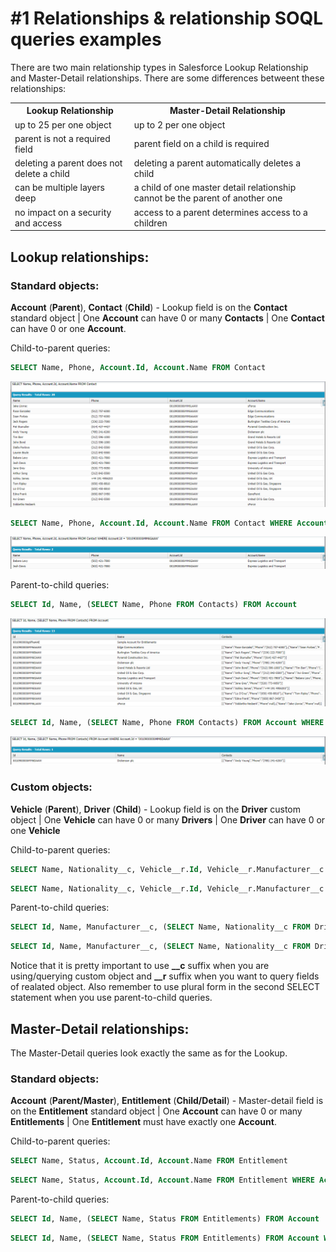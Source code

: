 # #1 Relationships & relationship SOQL queries examples

There are two main relationship types in Salesforce Lookup Relationship and Master-Detail relationships. There are some differences betweent these relationships:

<center>
    <table>
        <tr>
            <th>
                Lookup Relationship
            </th>
            <th>
                Master-Detail Relationship
            </th>
        </tr>
        <tr>
            <td>
                up to 25 per one object
            </td>
            <td>
                up to 2 per one object
            </td>
        </tr>
        <tr>
            <td>
                parent is not a required field
            </td>
            <td>
                parent field on a child is required
            </td>
        </tr>
        <tr>
            <td>
                deleting a parent does not delete a child
            </td>
            <td>
                deleting a parent automatically deletes a child
            </td>
        </tr>
        <tr>
            <td>
                can be multiple layers deep
            </td>
            <td>
                a child of one master detail relationship cannot be the parent of another one
            </td>
        </tr>
        <tr>
            <td>
                no impact on a security and access
            </td>
            <td>
                access to a parent determines access to a children
            </td>
        </tr>
    </table>
</center>

## Lookup relationships:

### Standard objects:

**Account** (**Parent**), **Contact** (**Child**) - Lookup field is on the **Contact** standard object | One **Account** can have 0 or many **Contacts** | One **Contact** can have 0 or one **Account**.

Child-to-parent queries:

```sql
SELECT Name, Phone, Account.Id, Account.Name FROM Contact
```

<img src="./screenshots/screenshot-1.png" alt="screen-1.png"/>

```sql
SELECT Name, Phone, Account.Id, Account.Name FROM Contact WHERE Account.Id = '0010900000iMM6GAAW'
```

<img src="./screenshots/./screenshot-2.png" alt="screen-2.png"/>

Parent-to-child queries:

```sql
SELECT Id, Name, (SELECT Name, Phone FROM Contacts) FROM Account
```

<img src="./screenshots/./screenshot-3.png" alt="screen-3.png"/>

```sql
SELECT Id, Name, (SELECT Name, Phone FROM Contacts) FROM Account WHERE Id = '0010900000iMM6DAAW'
```

<img src="./screenshots/./screenshot-4.png" alt="screen-4.png"/>

### Custom objects:

**Vehicle** (**Parent**), **Driver** (**Child**) - Lookup field is on the **Driver** custom object | One **Vehicle** can have 0 or many **Drivers** | One **Driver** can have 0 or one **Vehicle**

Child-to-parent queries:

```sql
SELECT Name, Nationality__c, Vehicle__r.Id, Vehicle__r.Manufacturer__c FROM Driver__c
```

```sql
SELECT Name, Nationality__c, Vehicle__r.Id, Vehicle__r.Manufacturer__c FROM Driver__c WHERE Vehicle__r.Id = 'a000900000FThKjAAL'

```

Parent-to-child queries:

```sql
SELECT Id, Name, Manufacturer__c, (SELECT Name, Nationality__c FROM Drivers__r) FROM Vehicle__c
```

```sql
SELECT Id, Name, Manufacturer__c, (SELECT Name, Nationality__c FROM Drivers__r) FROM Vehicle__c WHERE Id = 'a000900000FThKjAAL'
```

Notice that it is pretty important to use **__c** suffix when you are using/querying custom object and **__r** suffix when you want to query fields of realated object. Also remember to use plural form in the second SELECT statement when you use parent-to-child queries.

## Master-Detail relationships:

The Master-Detail queries look exactly the same as for the Lookup.

### Standard objects:

**Account** (**Parent/Master**), **Entitlement** (**Child/Detail**) - Master-detail field is on the **Entitlement** standard object | One **Account** can have 0 or many **Entitlements** | One **Entitlement** must have exactly one **Account**.

Child-to-parent queries:

```sql
SELECT Name, Status, Account.Id, Account.Name FROM Entitlement
```
```sql
SELECT Name, Status, Account.Id, Account.Name FROM Entitlement WHERE Account.Id = '0010900000g6FkaAAE'
```

Parent-to-child queries:

```sql
SELECT Id, Name, (SELECT Name, Status FROM Entitlements) FROM Account
```
```sql
SELECT Id, Name, (SELECT Name, Status FROM Entitlements) FROM Account WHERE Id = '0010900000iMM6FAAW'
```